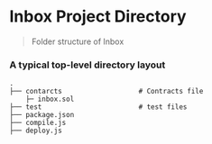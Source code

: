 
# Inbox Project Directory
> Folder structure of Inbox 

### A typical top-level directory layout

    .
    ├── contarcts                   # Contracts file
        ├─ inbox.sol                            
    ├── test                        # test files
    ├── package.json                  
    ├── compile.js                 
    ├── deploy.js                  
